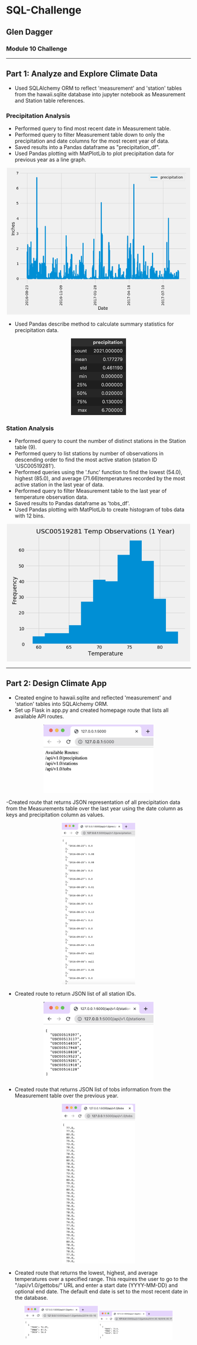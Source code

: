 # SQL-Challenge
## Glen Dagger
### Module 10 Challenge

---
## Part 1: Analyze and Explore Climate Data


- Used SQLAlchemy ORM to reflect 'measurement' and 'station' tables from the hawaii.sqlite database into jupyter notebook as Measurement and Station table references.
### Precipitation Analysis
- Performed query to find most recent date in Measurement table.
- Performed query to filter Measurement table down to only the precipitation and date columns for the most recent year of data.
- Saved results into a Pandas dataframe as "precipitation_df".
- Used Pandas plotting with MatPlotLib to plot precipitation data for previous year as a line graph.

<p align="center">
<img src="SurfsUp/Images/precipitation_linechart.png" width="500"/>
</p>

- Used Pandas describe method to calculate summary statistics for precipitation data.

<p align="center">
<img src="SurfsUp/Images/precipitation_summarystats.png" width="150"/>
</p>

### Station Analysis
- Performed query to count the number of distinct stations in the Station table (9).
- Performed query to list stations by number of observations in descending order to find the most active station (station ID 'USC00519281').
- Performed queries using the '.func' function to find the lowest (54.0), highest (85.0), and average (71.66)temperatures recorded by the most active station in the last year of data.
- Performed query to filter Measurement table to the last year of temperature observation data.
- Saved results to Pandas dataframe as 'tobs_df'.
- Used Pandas plotting with MatPlotLib to create histogram of tobs data with 12 bins.

<p align="center">
<img src="SurfsUp/Images/tobs_histogram.png" width="500"/>
</p>

---
## Part 2: Design Climate App
- Created engine to hawaii.sqlite and reflected 'measurement' and 'station' tables into SQLAlchemy ORM.
- Set up Flask in app.py and created homepage route that lists all available API routes.

<p align="center">
<img src="SurfsUp/Images/homepage.png" width="300"/>
</p>

-Created route that returns JSON representation of all precipitation data from the Measurements table over the last year using the date column as keys and precipitation column as values.

<p align="center">
<img src="SurfsUp/Images/precipitation.png" width="200"/>
</p>

- Created route to return JSON list of all station IDs.

<p align="center">
<img src="SurfsUp/Images/stations.png" width="300"/>
</p>

- Created route that returns JSON list of tobs information from the Measurement table over the previous year.

<p align="center">
<img src="SurfsUp/Images/tobs.png" width="200"/>
</p>

- Created route that returns the lowest, highest, and average temperatures over a specified range. This requires the user to go to the "/api/v1.0/gettobs/" URL and enter a start date (YYYY-MM-DD) and optional end date. The default end date is set to the most recent date in the database.

<p align="center">
<img src="SurfsUp/Images/start_date.png" width="200"/>
<img src="SurfsUp/Images/start_end_date.png" width="200">
</p>